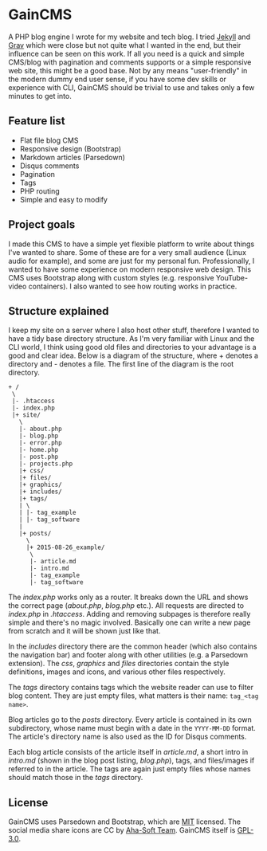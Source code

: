 # GainCMS

A PHP blog engine I wrote for my website and tech blog. I tried [Jekyll](http://jekyllrb.com/) and [Grav](http://getgrav.org/) which were close but not quite what I wanted in the end, but their influence can be seen on this work. If all you need is a quick and simple CMS/blog with pagination and comments supports or a simple responsive web site, this might be a good base. Not by any means "user-friendly" in the modern dummy end user sense, if you have some dev skills or experience with CLI, GainCMS should be trivial to use and takes only a few minutes to get into.

## Feature list

* Flat file blog CMS
* Responsive design (Bootstrap)
* Markdown articles (Parsedown)
* Disqus comments
* Pagination
* Tags
* PHP routing
* Simple and easy to modify

## Project goals

I made this CMS to have a simple yet flexible platform to write about things I've wanted to share. Some of these are for a very small audience (Linux audio for example), and some are just for my personal fun. Professionally, I wanted to have some experience on modern responsive web design. This CMS uses Bootstrap along with custom styles (e.g. responsive YouTube-video containers). I also wanted to see how routing works in practice.

## Structure explained

I keep my site on a server where I also host other stuff, therefore I wanted to have a tidy base directory structure. As I'm very familiar with Linux and the CLI world, I think using good old files and directories to your advantage is a good and clear idea. Below is a diagram of the structure, where + denotes a directory and - denotes a file. The first line of the diagram is the root directory.

```
+ /
 \
 |- .htaccess
 |- index.php
 |+ site/
   \
   |- about.php
   |- blog.php
   |- error.php
   |- home.php
   |- post.php
   |- projects.php
   |+ css/
   |+ files/
   |+ graphics/
   |+ includes/
   |+ tags/
   | \
   | |- tag_example
   | |- tag_software
   |
   |+ posts/
     \
     |+ 2015-08-26_example/
      \
      |- article.md
      |- intro.md
      |- tag_example
      |- tag_software
```

The *index.php* works only as a router. It breaks down the URL and shows the correct page (*about.php*, *blog.php* etc.). All requests are directed to *index.php* in *.htaccess*. Adding and removing subpages is therefore really simple and there's no magic involved. Basically one can write a new page from scratch and it will be shown just like that.

In the *includes* directory there are the common header (which also contains the navigation bar) and footer along with other utilities (e.g. a Parsedown extension). The *css*, *graphics* and *files* directories contain the style definitions, images and icons, and various other files respectively.

The *tags* directory contains tags which the website reader can use to filter blog content. They are just empty files, what matters is their name: `tag_<tag name>`.

Blog articles go to the *posts* directory. Every article is contained in its own subdirectory, whose name must begin with a date in the `YYYY-MM-DD` format. The article's directory name is also used as the ID for Disqus comments.

Each blog article consists of the article itself in *article.md*, a short intro in *intro.md* (shown in the blog post listing, *blog.php*), tags, and files/images if referred to in the article. The tags are again just empty files whose names should match those in the *tags* directory.

## License

GainCMS uses Parsedown and Bootstrap, which are [MIT](http://opensource.org/licenses/MIT) licensed. The social media share icons are CC by [Aha-Soft Team](http://www.aha-soft.com/free-icons/). GainCMS itself is [GPL-3.0](http://www.gnu.org/licenses/gpl-3.0.txt).
